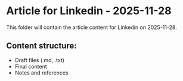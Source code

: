 # Article for Linkedin - 2025-11-28

This folder will contain the article content for Linkedin on 2025-11-28.

## Content structure:
- Draft files (.md, .txt)
- Final content
- Notes and references

